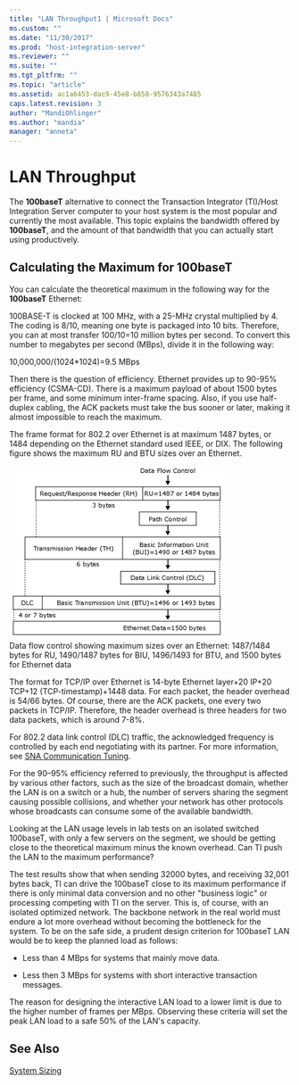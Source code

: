 ```yaml
---
title: "LAN Throughput1 | Microsoft Docs"
ms.custom: ""
ms.date: "11/30/2017"
ms.prod: "host-integration-server"
ms.reviewer: ""
ms.suite: ""
ms.tgt_pltfrm: ""
ms.topic: "article"
ms.assetid: ac1a6453-dac9-45e8-b858-9576343a7485
caps.latest.revision: 3
author: "MandiOhlinger"
ms.author: "mandia"
manager: "anneta"
---
```

# LAN Throughput
The **100baseT** alternative to connect the Transaction Integrator (TI)/Host Integration Server computer to your host system is the most popular and currently the most available. This topic explains the bandwidth offered by **100baseT**, and the amount of that bandwidth that you can actually start using productively.  
  
## Calculating the Maximum for 100baseT  
 You can calculate the theoretical maximum in the following way for the **100baseT** Ethernet:  
  
 100BASE-T is clocked at 100 MHz, with a 25-MHz crystal multiplied by 4. The coding is 8/10, meaning one byte is packaged into 10 bits. Therefore, you can at most transfer 100/10=10 million bytes per second. To convert this number to megabytes per second (MBps), divide it in the following way:  
  
 10,000,000/(1024*1024)=9.5 MBps  
  
 Then there is the question of efficiency. Ethernet provides up to 90-95% efficiency (CSMA-CD). There is a maximum payload of about 1500 bytes per frame, and some minimum inter-frame spacing. Also, if you use half-duplex cabling, the ACK packets must take the bus sooner or later, making it almost impossible to reach the maximum.  
  
 The frame format for 802.2 over Ethernet is at maximum 1487 bytes, or 1484 depending on the Ethernet standard used IEEE, or DIX. The following figure shows the maximum RU and BTU sizes over an Ethernet.  
  
 ![](../core/media/his-ti27.gif "his_ti27")  
Data flow control showing maximum sizes over an Ethernet: 1487/1484 bytes for RU, 1490/1487 bytes for BIU, 1496/1493 for BTU, and 1500 bytes for Ethernet data  
  
 The format for TCP/IP over Ethernet is 14-byte Ethernet layer+20 IP+20 TCP+12 (TCP-timestamp)+1448 data. For each packet, the header overhead is 54/66 bytes. Of course, there are the ACK packets, one every two packets in TCP/IP. Therefore, the header overhead is three headers for two data packets, which is around 7-8%.  
  
 For 802.2 data link control (DLC) traffic, the acknowledged frequency is controlled by each end negotiating with its partner. For more information, see [SNA Communication Tuning](../core/sna-communication-tuning2.md).  
  
 For the 90–95% efficiency referred to previously, the throughput is affected by various other factors, such as the size of the broadcast domain, whether the LAN is on a switch or a hub, the number of servers sharing the segment causing possible collisions, and whether your network has other protocols whose broadcasts can consume some of the available bandwidth.  
  
 Looking at the LAN usage levels in lab tests on an isolated switched 100baseT, with only a few servers on the segment, we should be getting close to the theoretical maximum minus the known overhead. Can TI push the LAN to the maximum performance?  
  
 The test results show that when sending 32000 bytes, and receiving 32,001 bytes back, TI can drive the 100baseT close to its maximum performance if there is only minimal data conversion and no other "business logic" or processing competing with TI on the server. This is, of course, with an isolated optimized network. The backbone network in the real world must endure a lot more overhead without becoming the bottleneck for the system. To be on the safe side, a prudent design criterion for 100baseT LAN would be to keep the planned load as follows:  
  
-   Less than 4 MBps for systems that mainly move data.  
  
-   Less then 3 MBps for systems with short interactive transaction messages.  
  
 The reason for designing the interactive LAN load to a lower limit is due to the higher number of frames per MBps. Observing these criteria will set the peak LAN load to a safe 50% of the LAN's capacity.  
  
## See Also  
 [System Sizing](../core/system-sizing1.md)